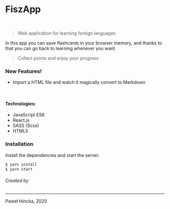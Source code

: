 # FiszApp
<br/>

> Web application for learning foreign languages

In this app you can save flashcards in your browser memory, 
and thanks to that you can go back to learning whenever you want.

> Collect points and enjoy your progress

### New Features!
  - Import a HTML file and watch it magically convert to Markdown

<br>

#### Technologies:
  - JavaScript ES6
  - React.js
  - SASS (Scss)
  - HTML5


### Installation

Install the dependencies and start the server.

```sh
$ yarn install
$ yarn start
```


###### Created by
----
Paweł Hincka, 2020
